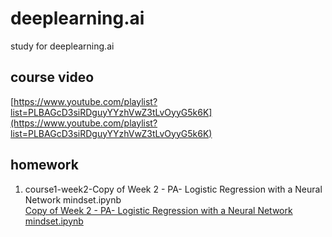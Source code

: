 # deeplearning.ai
study for deeplearning.ai

## course video
[https://www.youtube.com/playlist?list=PLBAGcD3siRDguyYYzhVwZ3tLvOyyG5k6K](https://www.youtube.com/playlist?list=PLBAGcD3siRDguyYYzhVwZ3tLvOyyG5k6K)

## homework

1. course1-week2-Copy of Week 2 - PA- Logistic Regression with a Neural Network mindset.ipynb<br/>
[Copy of Week 2 - PA- Logistic Regression with a Neural Network mindset.ipynb](https://colab.research.google.com/drive/1ZqIj98XZVGdTgZQi-Sw-99QO2DSl4lj1)
